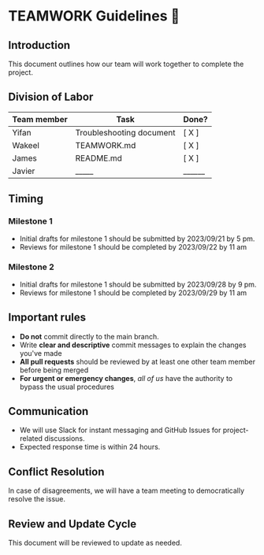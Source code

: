 # TEAMWORK Guidelines 🤘

## Introduction
This document outlines how our team will work together to complete the project.

## Division of Labor

Team member | Task | Done?
----------- | ---- | -----
Yifan |Troubleshooting document| [ X ] 
Wakeel | TEAMWORK.md | [ X ] 
James | README.md| [ X ] 
Javier |_____ | ______
  
## Timing
### Milestone 1
- Initial drafts for milestone 1 should be submitted by 2023/09/21 by 5 pm. 
- Reviews for milestone 1 should be completed by 2023/09/22 by 11 am

### Milestone 2
- Initial drafts for milestone 1 should be submitted by 2023/09/28 by 9 pm.
-  Reviews for milestone 1 should be completed by 2023/09/29 by 11 am

## Important rules 
- **Do not** commit directly to the main branch.
- Write **clear and descriptive** commit messages to explain the changes you've made
- **All pull requests** should be reviewed by at least one other team member before being merged
- **For urgent or emergency changes**, *all of us* have the authority to bypass the usual procedures

## Communication
- We will use Slack for instant messaging and GitHub Issues for project-related discussions.
- Expected response time is within 24 hours.

## Conflict Resolution
In case of disagreements, we will have a team meeting to democratically resolve the issue.

## Review and Update Cycle
This document will be reviewed to update as needed.
